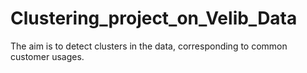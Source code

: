 # Clustering_project_on_Velib_Data
The aim is to detect clusters in the data, corresponding to common customer usages.
